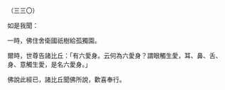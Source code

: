 （三三〇）

如是我聞：

一時，佛住舍衛國祇樹給孤獨園。

爾時，世尊告諸比丘：「有六愛身。云何為六愛身？謂眼觸生愛，耳、鼻、舌、身、意觸生愛，是名六愛身。」

佛說此經已，諸比丘聞佛所說，歡喜奉行。



